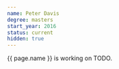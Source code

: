 ```yaml
---
name: Peter Davis
degree: masters
start_year: 2016
status: current
hidden: true
---
```


{{ page.name }} is working on TODO.
